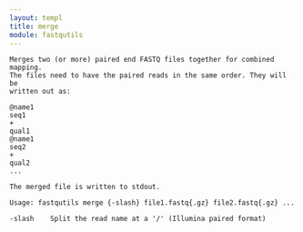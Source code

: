 ```yaml
---
layout: templ
title: merge
module: fastqutils
---
```

    
    Merges two (or more) paired end FASTQ files together for combined mapping.
    The files need to have the paired reads in the same order. They will be
    written out as:
    
    @name1
    seq1
    +
    qual1
    @name1
    seq2
    +
    qual2
    ...
    
    The merged file is written to stdout.
    
    Usage: fastqutils merge {-slash} file1.fastq{.gz} file2.fastq{.gz} ...
    
    -slash    Split the read name at a '/' (Illumina paired format)
    
    
